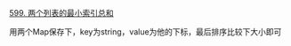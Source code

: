[599. 两个列表的最小索引总和](https://leetcode-cn.com/problems/minimum-index-sum-of-two-lists/)

用两个Map保存下，key为string，value为他的下标，最后排序比较下大小即可